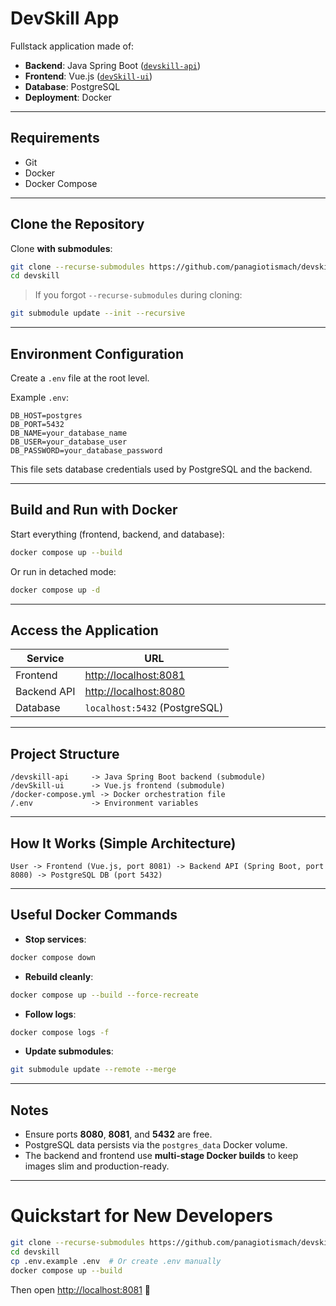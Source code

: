 # DevSkill App

Fullstack application made of:
- **Backend**: Java Spring Boot ([`devskill-api`](https://github.com/panagiotismach/devskill-api))
- **Frontend**: Vue.js ([`devSkill-ui`](https://github.com/panagiotismach/devSkill-ui))
- **Database**: PostgreSQL
- **Deployment**: Docker

---

## Requirements

- Git
- Docker
- Docker Compose

---

## Clone the Repository

Clone **with submodules**:

```bash
git clone --recurse-submodules https://github.com/panagiotismach/devskill.git
cd devskill
```

> If you forgot `--recurse-submodules` during cloning:

```bash
git submodule update --init --recursive
```

---

## Environment Configuration

Create a `.env` file at the root level.

Example `.env`:

```dotenv
DB_HOST=postgres
DB_PORT=5432
DB_NAME=your_database_name
DB_USER=your_database_user
DB_PASSWORD=your_database_password
```

This file sets database credentials used by PostgreSQL and the backend.

---

## Build and Run with Docker

Start everything (frontend, backend, and database):

```bash
docker compose up --build
```

Or run in detached mode:

```bash
docker compose up -d
```

---

## Access the Application

| Service    | URL                      |
|------------|---------------------------|
| Frontend   | [http://localhost:8081](http://localhost:8081) |
| Backend API| [http://localhost:8080](http://localhost:8080) |
| Database   | `localhost:5432` (PostgreSQL)

---

## Project Structure

```
/devskill-api     -> Java Spring Boot backend (submodule)
/devSkill-ui      -> Vue.js frontend (submodule)
/docker-compose.yml -> Docker orchestration file
/.env             -> Environment variables
```

---

## How It Works (Simple Architecture)

```
User -> Frontend (Vue.js, port 8081) -> Backend API (Spring Boot, port 8080) -> PostgreSQL DB (port 5432)
```

---

## Useful Docker Commands

- **Stop services**:

```bash
docker compose down
```

- **Rebuild cleanly**:

```bash
docker compose up --build --force-recreate
```

- **Follow logs**:

```bash
docker compose logs -f
```

- **Update submodules**:

```bash
git submodule update --remote --merge
```

---

## Notes

- Ensure ports **8080**, **8081**, and **5432** are free.
- PostgreSQL data persists via the `postgres_data` Docker volume.
- The backend and frontend use **multi-stage Docker builds** to keep images slim and production-ready.

---

# Quickstart for New Developers

```bash
git clone --recurse-submodules https://github.com/panagiotismach/devskill.git
cd devskill
cp .env.example .env  # Or create .env manually
docker compose up --build
```

Then open [http://localhost:8081](http://localhost:8081) 🚀
